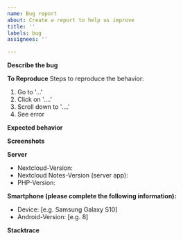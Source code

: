 ```yaml
---
name: Bug report
about: Create a report to help us improve
title: ''
labels: bug
assignees: ''

---
```


**Describe the bug**
<!-- A clear and concise description of what the bug is. -->

**To Reproduce**
Steps to reproduce the behavior:
1. Go to '...'
2. Click on '....'
3. Scroll down to '....'
4. See error

**Expected behavior**
<!-- A clear and concise description of what you expected to happen. -->

**Screenshots**
<!-- If applicable, add screenshots to help explain your problem. -->

**Server**
 - Nextcloud-Version: 
 - Nextcloud Notes-Version (server app): 
 - PHP-Version:

**Smartphone (please complete the following information):**
 - Device: [e.g. Samsung Galaxy S10]
 - Android-Version: [e.g. 8]

**Stacktrace**
